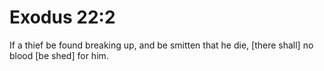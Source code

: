 # Exodus 22:2

If a thief be found breaking up, and be smitten that he die, [there shall] no blood [be shed] for him.